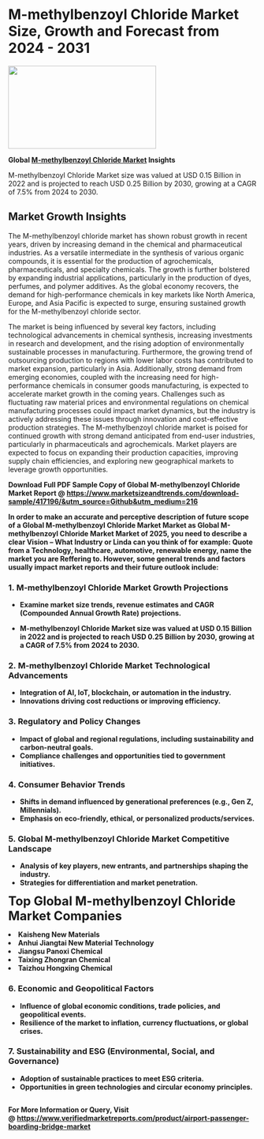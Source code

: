 <H1>M-methylbenzoyl Chloride Market Size, Growth and Forecast from 2024 - 2031</H1><img class="aligncenter size-medium wp-image-584254" src="https://thirdeyenews.in/wp-content/uploads/2024/09/Global-Market-Research-300x168.jpeg" alt="" width="300" height="168" /><p><strong>Global&nbsp;<a href="https://www.marketsizeandtrends.com/download-sample/417196/&amp;utm_source=Github&utm_medium=216">M-methylbenzoyl Chloride Market</a> Insights</strong></p><p>M-methylbenzoyl Chloride Market size was valued at USD 0.15 Billion in 2022 and is projected to reach USD 0.25 Billion by 2030, growing at a CAGR of 7.5% from 2024 to 2030.</p><p><h2>Market Growth Insights</h2> <p>The M-methylbenzoyl chloride market has shown robust growth in recent years, driven by increasing demand in the chemical and pharmaceutical industries. As a versatile intermediate in the synthesis of various organic compounds, it is essential for the production of agrochemicals, pharmaceuticals, and specialty chemicals. The growth is further bolstered by expanding industrial applications, particularly in the production of dyes, perfumes, and polymer additives. As the global economy recovers, the demand for high-performance chemicals in key markets like North America, Europe, and Asia Pacific is expected to surge, ensuring sustained growth for the M-methylbenzoyl chloride sector.</p> <p><strong></strong></p> <p>The market is being influenced by several key factors, including technological advancements in chemical synthesis, increasing investments in research and development, and the rising adoption of environmentally sustainable processes in manufacturing. Furthermore, the growing trend of outsourcing production to regions with lower labor costs has contributed to market expansion, particularly in Asia. Additionally, strong demand from emerging economies, coupled with the increasing need for high-performance chemicals in consumer goods manufacturing, is expected to accelerate market growth in the coming years. Challenges such as fluctuating raw material prices and environmental regulations on chemical manufacturing processes could impact market dynamics, but the industry is actively addressing these issues through innovation and cost-effective production strategies. The M-methylbenzoyl chloride market is poised for continued growth with strong demand anticipated from end-user industries, particularly in pharmaceuticals and agrochemicals. Market players are expected to focus on expanding their production capacities, improving supply chain efficiencies, and exploring new geographical markets to leverage growth opportunities.</p> <p><strong></p><p><span class=""><strong>Download Full PDF Sample Copy of Global M-methylbenzoyl Chloride Market Report</strong> @ <a href="https://www.marketsizeandtrends.com/download-sample/417196/&amp;utm_source=Github&utm_medium=216" target="_blank">https://www.marketsizeandtrends.com/download-sample/417196/&amp;utm_source=Github&utm_medium=216</a></span></p><p>In order to make an accurate and perceptive description of future scope of a Global&nbsp;M-methylbenzoyl Chloride Market Market as Global&nbsp;M-methylbenzoyl Chloride Market Market of 2025, you need to describe a clear Vision &ndash; What Industry or Linda can you think of for example: Quote from a Technology, healthcare, automotive, renewable energy, name the market you are Reffering to. However, some general trends and factors usually impact market reports and their future outlook include:</p><h3>1.&nbsp;<strong>M-methylbenzoyl Chloride Market Growth Projections</strong></h3><ul><li>Examine market size trends, revenue estimates and CAGR (Compounded Annual Growth Rate) projections.</li><li><p>M-methylbenzoyl Chloride Market size was valued at USD 0.15 Billion in 2022 and is projected to reach USD 0.25 Billion by 2030, growing at a CAGR of 7.5% from 2024 to 2030.</p></li></ul><h3>2.&nbsp;<strong>M-methylbenzoyl Chloride Market Technological Advancements</strong></h3><ul><li>Integration of AI, IoT, blockchain, or automation in the industry.</li><li>Innovations driving cost reductions or improving efficiency.</li></ul><h3>3.&nbsp;<strong>Regulatory and Policy Changes</strong></h3><ul><li>Impact of global and regional regulations, including sustainability and carbon-neutral goals.</li><li>Compliance challenges and opportunities tied to government initiatives.</li></ul><h3>4.&nbsp;<strong>Consumer Behavior Trends</strong></h3><ul><li>Shifts in demand influenced by generational preferences (e.g., Gen Z, Millennials).</li><li>Emphasis on eco-friendly, ethical, or personalized products/services.</li></ul><h3>5.&nbsp;<strong>Global M-methylbenzoyl Chloride Market Competitive Landscape</strong></h3><ul><li>Analysis of key players, new entrants, and partnerships shaping the industry.</li><li>Strategies for differentiation and market penetration.</li></ul><p data-pm-slice="1 1 []"><span style="color: inherit; font-family: inherit; font-size: 25px;">Top Global M-methylbenzoyl Chloride Market Companies</span></p><div class="" data-test-id=""><p><li>Kaisheng New Materials</li><li> Anhui Jiangtai New Material Technology</li><li> Jiangsu Panoxi Chemical</li><li> Taixing Zhongran Chemical</li><li> Taizhou Hongxing Chemical</li></p></div><h3>6.&nbsp;<strong>Economic and Geopolitical Factors</strong></h3><ul><li>Influence of global economic conditions, trade policies, and geopolitical events.</li><li>Resilience of the market to inflation, currency fluctuations, or global crises.</li></ul><h3>7.&nbsp;<strong>Sustainability and ESG (Environmental, Social, and Governance)</strong></h3><ul><li>Adoption of sustainable practices to meet ESG criteria.</li><li>Opportunities in green technologies and circular economy principles.</li></ul><h2><strong style="font-size: 14px;">For More Information or Query, Visit @&nbsp;</strong><a style="background-color: #ffffff; font-size: 14px;" href="https://www.marketsizeandtrends.com/report/m-methylbenzoyl-chloride-market/" target="_blank">https://www.verifiedmarketreports.com/product/airport-passenger-boarding-bridge-market</a></h2>
